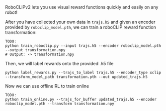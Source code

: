 RoboCLIPv2 lets you use visual reward functions quickly and easily on any robot!

After you have collected your own data in `trajs.h5` and given an encoder provided by `roboclip_model.pth`, 
we can train a roboCLIP reward function transformation:
```
TODO:
python train_roboclip.py --input trajs.h5 --encoder roboclip_model.pth --output transformation.npy
# Output: -> transformation.npy
```

Then, we will label rewards onto the provided .h5 file
```
python label_rewards.py --trajs_to_label trajs.h5 --encoder_type xclip --transform_model_path transformation.pth --out updated_trajs.h5
```

Now we can use offline RL to train online
```
TODO:
python train_online.py --trajs_for_buffer updated_trajs.h5 --encoder roboclip_model.pth --transform transformation.npy
```